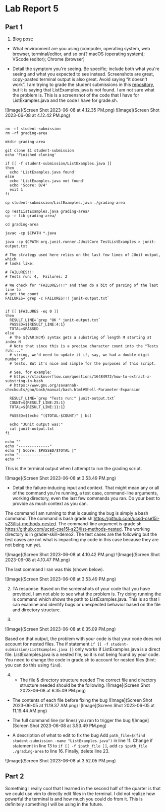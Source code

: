 # Lab Report 5

## Part 1
1. Blog post:

- What environment are you using (computer, operating system, web browser, terminal/editor, and so on)?
macOS (operating system); VScode (editor); Chrome (browser) 


- Detail the symptom you're seeing. Be specific; include both what you're seeing and what you expected to see instead. Screenshots are great, copy-pasted terminal output is also great. Avoid saying “it doesn't work”.
I am trying to grade the student submissions in this [repository]([chat.openai.com](https://github.com/ucsd-cse15l-s23/list-methods-nested)), but it is saying that ListExamples.java is not found. I am not sure what the problem is. This is a screenshot of the code that I have for ListExamples.java and the code I have for grade.sh.

![Image](Screen Shot 2023-06-08 at 4.12.35 PM.png)
![Image](Screen Shot 2023-06-08 at 4.12.42 PM.png)

```CPATH='.:lib/hamcrest-core-1.3.jar:lib/junit-4.13.2.jar'

rm -rf student-submission
rm -rf grading-area

mkdir grading-area

git clone $1 student-submission
echo 'Finished cloning'

if [[ -f student-submission/ListExamples.java ]]
then
  echo 'ListExamples.java found'
else
  echo 'ListExamples.java not found'
  echo 'Score: 0/4'
  exit 1
fi

cp student-submission/ListExamples.java ./grading-area

cp TestListExamples.java grading-area/
cp -r lib grading-area/

cd grading-area

javac -cp $CPATH *.java

java -cp $CPATH org.junit.runner.JUnitCore TestListExamples > junit-output.txt

# The strategy used here relies on the last few lines of JUnit output, which
# looks like:

# FAILURES!!!
# Tests run: 4,  Failures: 2

# We check for "FAILURES!!!" and then do a bit of parsing of the last line to
# get the count
FAILURES=`grep -c FAILURES!!! junit-output.txt`


if [[ $FAILURES -eq 0 ]]
then
  RESULT_LINE=`grep "OK " junit-output.txt`
  PASSED=${RESULT_LINE:4:1}
  TOTAL=$PASSED
else
  # The ${VAR:N:M} syntax gets a substring of length M starting at index N
  # Note that since this is a precise character count into the "Tests run:..."
  # string, we'd need to update it if, say, we had a double-digit number of
  # tests. But it's nice and simple for the purposes of this script.

  # See, for example:
  # https://stackoverflow.com/questions/16484972/how-to-extract-a-substring-in-bash
  # https://www.gnu.org/savannah-checkouts/gnu/bash/manual/bash.html#Shell-Parameter-Expansion

  RESULT_LINE=`grep "Tests run:" junit-output.txt`
  COUNT=${RESULT_LINE:25:1}
  TOTAL=${RESULT_LINE:11:1}

  PASSED=$(echo "($TOTAL-$COUNT)" | bc)

  echo "JUnit output was:"
  cat junit-output.txt
fi

echo ""
echo "--------------"
echo "| Score: $PASSED/$TOTAL |"
echo "--------------"
echo ""
```
This is the terminal output when I attempt to run the grading script.

![Image](Screen Shot 2023-06-08 at 3.53.49 PM.png)


- Detail the failure-inducing input and context. That might mean any or all of the command you're running, a test case, command-line arguments, working directory, even the last few commands you ran. Do your best to provide as much context as you can.

The command I am running to that is causing the bug is simply a bash command. The command is bash grade.sh https://github.com/ucsd-cse15l-s23/list-methods-nested. The command-line argument is grade.sh https://github.com/ucsd-cse15l-s23/list-methods-nested. The working directory is in grader-skill-demo2. The test cases are the following but the test cases are not what is impacting my code in this case because they are  not being run yet. 

![Image](Screen Shot 2023-06-08 at 4.10.42 PM.png)
![Image](Screen Shot 2023-06-08 at 4.10.47 PM.png)

The last command I ran was this (shown below).

![Image](Screen Shot 2023-06-08 at 3.53.49 PM.png)


2. TA response:
Based on the screenshots of your code that you have provided, I am not able to see what the problem is. Try doing running the ls command which shows the path to ListExamples.java. This is so that I can examine and identify bugs or unexpected behavior based on the file and directory structure. 

3. 
![Image](Screen Shot 2023-06-08 at 6.35.09 PM.png)

Based on that output, the problem with your code is that your code does not account for nested files. The if statement ```if [[ -f student-submission/ListExamples.java ]]``` only works if ListExamples.java is a direct file. ListExamples.java is a nested file, so it is not being found by your code. You need to change the code in grade.sh to account for nested files (hint: you can do this using ```find```).

4. - The file & directory structure needed
The correct file and directory structure needed should be the following.
![Image](Screen Shot 2023-06-08 at 6.35.09 PM.png)

- The contents of each file before fixing the bug
![Image](Screen Shot 2023-06-05 at 11.19.37 AM.png)
![Image](Screen Shot 2023-06-05 at 11.19.44 AM.png)

- The full command line (or lines) you ran to trigger the bug
![Image](Screen Shot 2023-06-08 at 3.53.49 PM.png)


- A description of what to edit to fix the bug
Add ```path_file=$(find student-submission -name "ListExamples.java")``` in line 11. Change if statement in line 13 to ```if [[ -f $path_file ]]```, add ```cp $path_file ./grading-area``` to line 16. Finally, delete line 23.

![Image](Screen Shot 2023-06-08 at 3.52.05 PM.png)


## Part 2
Something I really cool that I learned in the second half of the quarter is that we could use vim to directly edit files in the terminal. I did not realize how powerful the terminal is and how much you could do from it. This is definitely something I will be using in the future.



